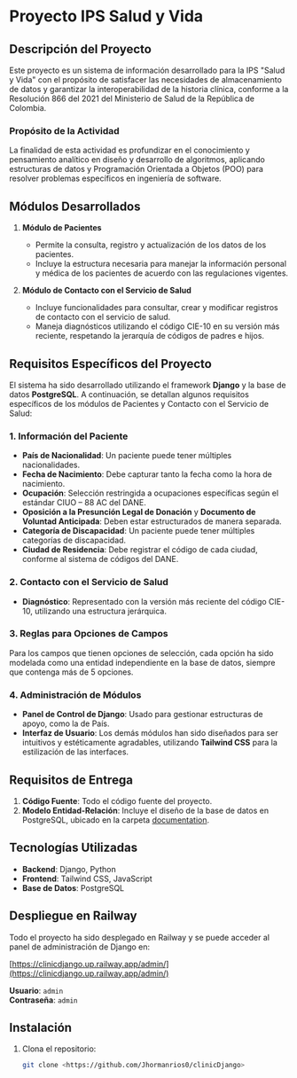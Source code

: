 # Proyecto IPS Salud y Vida

## Descripción del Proyecto

Este proyecto es un sistema de información desarrollado para la IPS "Salud y Vida" con el propósito de satisfacer las necesidades de almacenamiento de datos y garantizar la interoperabilidad de la historia clínica, conforme a la Resolución 866 del 2021 del Ministerio de Salud de la República de Colombia.

### Propósito de la Actividad

La finalidad de esta actividad es profundizar en el conocimiento y pensamiento analítico en diseño y desarrollo de algoritmos, aplicando estructuras de datos y Programación Orientada a Objetos (POO) para resolver problemas específicos en ingeniería de software.

## Módulos Desarrollados

1. **Módulo de Pacientes**

   - Permite la consulta, registro y actualización de los datos de los pacientes.
   - Incluye la estructura necesaria para manejar la información personal y médica de los pacientes de acuerdo con las regulaciones vigentes.

2. **Módulo de Contacto con el Servicio de Salud**
   - Incluye funcionalidades para consultar, crear y modificar registros de contacto con el servicio de salud.
   - Maneja diagnósticos utilizando el código CIE-10 en su versión más reciente, respetando la jerarquía de códigos de padres e hijos.

## Requisitos Específicos del Proyecto

El sistema ha sido desarrollado utilizando el framework **Django** y la base de datos **PostgreSQL**. A continuación, se detallan algunos requisitos específicos de los módulos de Pacientes y Contacto con el Servicio de Salud:

### 1. Información del Paciente

- **País de Nacionalidad**: Un paciente puede tener múltiples nacionalidades.
- **Fecha de Nacimiento**: Debe capturar tanto la fecha como la hora de nacimiento.
- **Ocupación**: Selección restringida a ocupaciones específicas según el estándar CIUO – 88 AC del DANE.
- **Oposición a la Presunción Legal de Donación** y **Documento de Voluntad Anticipada**: Deben estar estructurados de manera separada.
- **Categoría de Discapacidad**: Un paciente puede tener múltiples categorías de discapacidad.
- **Ciudad de Residencia**: Debe registrar el código de cada ciudad, conforme al sistema de códigos del DANE.

### 2. Contacto con el Servicio de Salud

- **Diagnóstico**: Representado con la versión más reciente del código CIE-10, utilizando una estructura jerárquica.

### 3. Reglas para Opciones de Campos

Para los campos que tienen opciones de selección, cada opción ha sido modelada como una entidad independiente en la base de datos, siempre que contenga más de 5 opciones.

### 4. Administración de Módulos

- **Panel de Control de Django**: Usado para gestionar estructuras de apoyo, como la de País.
- **Interfaz de Usuario**: Los demás módulos han sido diseñados para ser intuitivos y estéticamente agradables, utilizando **Tailwind CSS** para la estilización de las interfaces.

## Requisitos de Entrega

1. **Código Fuente**: Todo el código fuente del proyecto.
2. **Modelo Entidad-Relación**: Incluye el diseño de la base de datos en PostgreSQL, ubicado en la carpeta [documentation](documentation).

## Tecnologías Utilizadas

- **Backend**: Django, Python
- **Frontend**: Tailwind CSS, JavaScript
- **Base de Datos**: PostgreSQL

## Despliegue en Railway

Todo el proyecto ha sido desplegado en Railway y se puede acceder al panel de administración de Django en:

[https://clinicdjango.up.railway.app/admin/](https://clinicdjango.up.railway.app/admin/)

**Usuario**: `admin`  
**Contraseña**: `admin`

## Instalación

1. Clona el repositorio:
   ```bash
   git clone <https://github.com/Jhormanrios0/clinicDjango>
   ```
